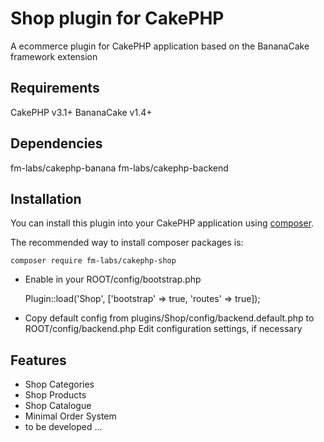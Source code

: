 # Shop plugin for CakePHP

A ecommerce plugin for CakePHP application based on the BananaCake framework extension 

## Requirements

CakePHP v3.1+
BananaCake v1.4+

## Dependencies

fm-labs/cakephp-banana
fm-labs/cakephp-backend

## Installation

You can install this plugin into your CakePHP application using [composer](http://getcomposer.org).

The recommended way to install composer packages is:

```
composer require fm-labs/cakephp-shop
```

- Enable in your ROOT/config/bootstrap.php

    Plugin::load('Shop', ['bootstrap' => true, 'routes' => true]);


- Copy default config from plugins/Shop/config/backend.default.php to ROOT/config/backend.php
    Edit configuration settings, if necessary


## Features

* Shop Categories
* Shop Products
* Shop Catalogue
* Minimal Order System
* to be developed ...

